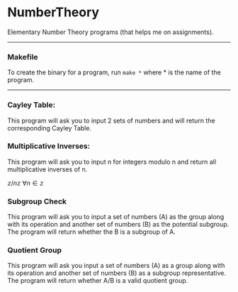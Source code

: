 # NumberTheory

Elementary Number Theory programs (that helps me on assignments). 

---

### Makefile

To create the binary for a program, run `make *` where * is the name of the program.

---

### Cayley Table:

This program will ask you to input 2 sets of numbers and will return the corresponding Cayley Table.

### Multiplicative Inverses:

This program will ask you to input n for integers modulo n and return all multiplicative inverses of n.

$\mathbb{z} / n\mathbb{z} \ \forall n \in \mathbb{z}$

### Subgroup Check

This program will ask you to input a set of numbers (A) as the group along with its operation and another set of numbers (B) as the potential subgroup. The program will return whether the B is a subgroup of A. 

### Quotient Group

This program will ask you input a set of numbers (A) as a group along with its operation and another set of numbers (B) as a subgroup representative. The program will return whether A/B is a valid quotient group.